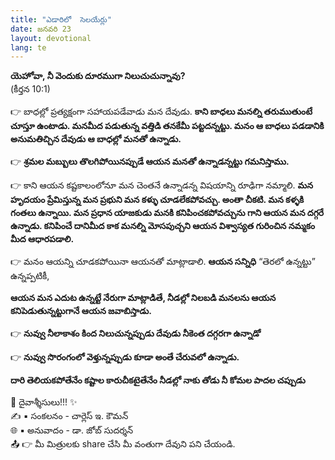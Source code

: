 ```yaml
---
title: "ఎడారిలో  సెలయేర్లు"
date: జనవరి 23
layout: devotional
lang: te
---
```


**యెహోవా, నీ వెందుకు దూరముగా నిలుచుచున్నావు?**  
(కీర్తన 10:1)

👉 బాధల్లో ప్రత్యక్షంగా సహాయపడేవాడు మన దేవుడు. 
**కాని బాధలు మనల్ని తరుముతుంటే చూస్తూ ఉంటాడు. మనమీద పడుతున్న వత్తిడి తనకేమీ పట్టదన్నట్టు. మనం ఆ బాధలు పడడానికి అనుమతిచ్చిన దేవుడు ఆ బాధల్లో మనతో ఉన్నాడు.**

👉 **శ్రమల మబ్బులు తొలగిపోయినప్పుడే ఆయన మనతో ఉన్నాడన్నట్టు గమనిస్తాము.**

👉 కాని ఆయన కష్టకాలంలోనూ మన చెంతనే ఉన్నాడన్న విషయాన్ని రూఢిగా నమ్మాలి. 
**మన హృదయం ప్రేమిస్తున్న మన ప్రభుని మన కళ్ళు చూడలేకపోవచ్చు. అంతా చీకటి. మన కళ్ళకి గంతలు ఉన్నాయి. మన ప్రధాన యాజకుడు మనకి కనిపించకపోవచ్చును గాని ఆయన మన దగ్గరే ఉన్నాడు. కనిపించే దానిమీద కాక మనల్ని మోసపుచ్చని ఆయన విశ్వాస్యత గురించిన నమ్మకం మీద ఆధారపడాలి.**

👉 మనం ఆయన్ని చూడకపోయినా ఆయనతో మాట్లాడాలి. **ఆయన సన్నిధి** “తెరలో ఉన్నట్టు” ఉన్నప్పటికీ, 

**ఆయన మన ఎదుట ఉన్నట్టే నేరుగా మాట్లాడితే, నీడల్లో నిలబడి మనలను ఆయన కనిపెడుతున్నట్టుగానే ఆయన జవాబిస్తాడు.**

👉 **నువ్వు నీలాకాశం కింద నిలుచున్నప్పుడు దేవుడు నీకెంత దగ్గరగా ఉన్నాడో**

👉 **నువ్వు సొరంగంలో వెళ్తున్నప్పుడు కూడా అంతే చేరువలో ఉన్నాడు.**

**దారి తెలియకపోతేనేం కష్టాల కారుచీకటైతేనేం నీడల్లో నాకు తోడు నీ కోమల పాదల చప్పుడు**

<div class="blessing">🙏 <span class="bless-text">దైవాశ్శీసులు!!!</span> ✨</div>

<div class="credit">✍️ <span class="credit-text">▪ సంకలనం - చార్లెస్ ఇ. కౌమన్</span></div>
<div class="credit">🌐 <span class="credit-text">▪ అనువాదం - డా. జోబ్ సుదర్శన్</span></div>


<div class="share">📤 👉 <span class="share-text">మీ మిత్రులకు share చేసి మీ వంతుగా దేవుని పని చేయండి.</span></div>
